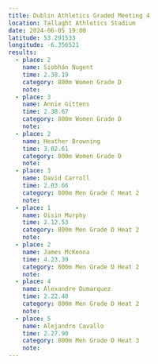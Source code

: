 ```yaml
---
title: Dublin Athletics Graded Meeting 4 
location: Tallaght Athletics Stadium
date: 2024-06-05 19:00
latitude: 53.291533 
longitude: -6.356521
results:
  - place: 2
    name: Siobhán Nugent
    time: 2.38.19
    category: 800m Women Grade D
    note: 
  - place: 3
    name: Annie Gittens
    time: 2.38.67
    category: 800m Women Grade D
    note: 
  - place: 2
    name: Heather Browning
    time: 3.02.61
    category: 800m Women Grade D
    note: 
  - place: 3
    name: David Carroll
    time: 2.03.66
    category: 800m Men Grade C Heat 2
    note: 
  - place: 1
    name: Oisin Murphy
    time: 2.12.53
    category: 800m Men Grade D Heat 2
    note: 
  - place: 2
    name: James McKenna
    time: 4.23.39
    category: 800m Men Grade D Heat 2
    note: 
  - place: 4
    name: Alexandre Dumarquez
    time: 2.22.48
    category: 800m Men Grade D Heat 2
    note: 
  - place: 5
    name: Alejandro Cavallo
    time: 2.27.90 
    category: 800m Men Grade D Heat 3
    note: 
---
```


